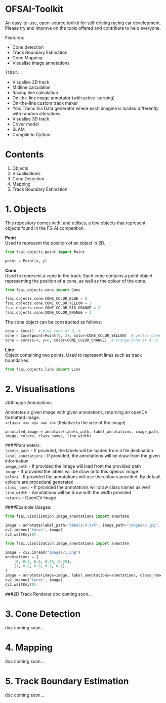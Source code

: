 # OFSAI-Toolkit
An easy-to-use, open-source toolkit for self driving racing car development. Please try and improve on the tools offered and contribute to help everyone. 

Features:
 - Cone detection 
 - Track Boundary Estimation
 - Cone Mapping
 - Visualise image annotations
 
TODO:
 - Visualise 2D track
 - Midline calculation
 - Racing line calculation
 - On-the-line image annotator (with active learning)
 - On-the-line custom track maker
 - Yolo Trains Via Data generator where each imagine is loaded differently with random alterations
 - Visualise 3D track
 - Driver model
 - SLAM
 - Compile to Cython

# Contents
1. Objects
2. Visualisations
3. Cone Detection
4. Mapping
5. Track Boundary Estimation


# 1. Objects
This repository comes with, and utilises, a few objects that represent objects found in the FS-AI competition.

**Point**  
Used to represent the position of an object in 2D.
```python
from fsai.objects.point import Point

point = Point(x, y)
```

**Cone**  
Used to represent a cone in the track. Each cone contains a point object representing the position of a cone, as well as the colour of the cone.  

```python
from fsai.objects.cone import Cone

fsai.objects.cone.CONE_COLOR_BLUE = 0  
fsai.objects.cone.CONE_COLOR_YELLOW = 1  
fsai.objects.cone.CONE_COLOR_BIG_ORANGE = 2  
fsai.objects.cone.CONE_COLOR_ORANGE = 3
```
  
The cone object can be constructed as follows:  
```python
cone = Cone()  # blue cone at 0, 0
cone = Cone(point=Point(9, 2), color=CONE_COLOR_YELLOW)  # yellow cone at 9, 2
cone = Cone(x=4, y=6, color=CONE_COLOR_ORANGE)  # orange cone at 4, 6
```


**Line**  
Object containing two points. Used to represent lines such as track boundaries.
```python
from fsai.objects.line import Line
```

# 2. Visualisations
###Image Annotations

Annotates a given image with given annotations, returning an openCV formatted image.  
`<class> <x> <y> <w> <h>`
(Relative to the size of the image)

`annotated_image = annotate(labels_path, label_annotations, image_path, image, colors, class_names, line_width)`  

####Parameters:  
`labels_path` - If provided, the labels will be loaded from a file destination  
`label_annotations` - If provided, the annotations will be draw from the given information  
`image_path` - If provided the image will load from the provided path  
`image` - If provided the labels will be draw onto this opencv image  
`colors` - If provided the annotations will use the colours provided. By default colours are procedural generated  
`class_names` - If provided the annotations will draw class names as well  
`line_width` - Annotations will be draw with the width provided  
`returns` - OpenCV Image
    
####Example Usages:
 ```python
from fsai.visulisation.image_annotations import annotate

image = annotate(label_path="labels/0.txt", image_path="images/0.jpg", colors=[(255, 0, 0), (0, 255, 0)], line_width=10)
cv2.imshow("Cones", image)
cv2.waitKey(0)
```
```python
from fsai.visulisation.image_annotations import annotate

image = cv2.imread("images/1.png")
annotations = [
    [0, 0.4, 0.6, 0.25, 0.25],
    [1, 0.8, 0.8, 0.1, 0.1],
]
image = annotate(image=image, label_annotations=annotations, class_names=["dog", "plane"], line_width=2)
cv2.imshow("Cones", image)
cv2.waitKey(0)
```


###2D Track Renderer
doc coming soon...

# 3. Cone Detection
doc coming soon...

# 4. Mapping
doc coming soon...

# 5. Track Boundary Estimation
doc coming soon...
